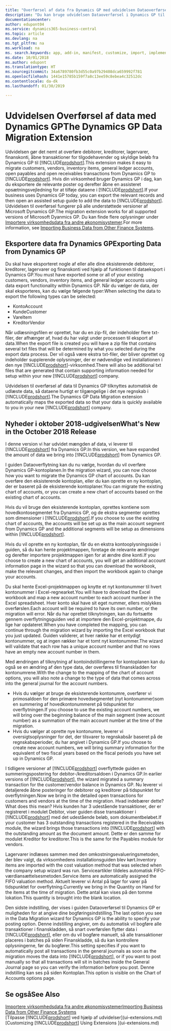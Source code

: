 ```yaml
---
title: "Overførsel af data fra Dynamics GP med udvidelsen Dataoverførsel | Microsoft Docs"
description: "Du kan bruge udvidelsen Dataoverførsel i Dynamics GP til at overføre debitorer, kreditorer, lagervarer, finanskonti, åbne transaktioner for tilgodehavender og skyldige beløb fra Dynamics GP til Business Central."
documentationcenter: 
author: edupont04
ms.service: dynamics365-business-central
ms.topic: article
ms.devlang: na
ms.tgt_pltfrm: na
ms.workload: na
ms. search.keywords: app, add-in, manifest, customize, import, implement
ms.date: 10/01/2018
ms.author: edupont
ms.translationtype: HT
ms.sourcegitcommit: 34a6789780fb3d55c0a97b29408dca659992f781
ms.openlocfilehash: 1441e15785b159f7a8c13ee59c8ebea4c32512dc
ms.contentlocale: da-dk
ms.lasthandoff: 01/30/2019

---
```

# <a name="the-dynamics-gp-data-migration-extension"></a><span data-ttu-id="e31a7-103">Udvidelsen Overførsel af data med Dynamics GP</span><span class="sxs-lookup"><span data-stu-id="e31a7-103">The Dynamics GP Data Migration Extension</span></span> 
<span data-ttu-id="e31a7-104">Udvidelsen gør det nemt at overføre debitorer, kreditorer, lagervarer, finanskonti, åbne transaktioner for tilgodehavender og skyldige beløb fra Dynamics GP til [!INCLUDE[prodshort](includes/prodshort.md)].</span><span class="sxs-lookup"><span data-stu-id="e31a7-104">This extension makes it easy to migrate customers, vendors, inventory items, general ledger accounts, open payables and open receivables transactions from Dynamics GP to [!INCLUDE[prodshort](includes/prodshort.md)].</span></span> <span data-ttu-id="e31a7-105">Hvis din virksomhed bruger Dynamics GP i dag, kan du eksportere de relevante poster og derefter åbne en assisteret opsætningsvejledning for at tilføje dataene i [!INCLUDE[prodshort](includes/prodshort.md)].</span><span class="sxs-lookup"><span data-stu-id="e31a7-105">If your business uses Dynamics GP today, you can export the relevant records and then open an assisted setup guide to add the data to [!INCLUDE[prodshort](includes/prodshort.md)].</span></span> <span data-ttu-id="e31a7-106">Udvidelsen til overførsel fungerer på alle understøttede versioner af Microsoft Dynamics GP.</span><span class="sxs-lookup"><span data-stu-id="e31a7-106">The migration extension works for all supported versions of Microsoft Dyanmics GP.</span></span> <span data-ttu-id="e31a7-107">Du kan finde flere oplysninger under [Importere virksomhedsdata fra andre økonomisystemer](across-import-data-configuration-packages.md).</span><span class="sxs-lookup"><span data-stu-id="e31a7-107">For more information, see [Importing Business Data from Other Finance Systems](across-import-data-configuration-packages.md).</span></span>

## <a name="exporting-data-from-dynamics-gp"></a><span data-ttu-id="e31a7-108">Eksportere data fra Dynamics GP</span><span class="sxs-lookup"><span data-stu-id="e31a7-108">Exporting Data from Dynamics GP</span></span>
<span data-ttu-id="e31a7-109">Du skal have eksporteret nogle af eller alle dine eksisterende debitorer, kreditorer, lagervarer og finanskonti ved hjælp af funktionen til dataeksport i Dynamics GP.</span><span class="sxs-lookup"><span data-stu-id="e31a7-109">You must have exported some or all of your existing customers, vendors, inventory items, and general ledger accounts using data export functionality within Dynamics GP.</span></span> <span data-ttu-id="e31a7-110">Når du vælger de data, der skal eksporteres, kan du vælge følgende typer:</span><span class="sxs-lookup"><span data-stu-id="e31a7-110">When selecting the data to export the following types can be selected:</span></span>

* <span data-ttu-id="e31a7-111">Konto</span><span class="sxs-lookup"><span data-stu-id="e31a7-111">Account</span></span>  
* <span data-ttu-id="e31a7-112">Kunde</span><span class="sxs-lookup"><span data-stu-id="e31a7-112">Customer</span></span>  
* <span data-ttu-id="e31a7-113">Vare</span><span class="sxs-lookup"><span data-stu-id="e31a7-113">Item</span></span>  
* <span data-ttu-id="e31a7-114">Kreditor</span><span class="sxs-lookup"><span data-stu-id="e31a7-114">Vendor</span></span>  

<span data-ttu-id="e31a7-115">Når udlæsningsfilen er oprettet, har du en zip-fil, der indeholder flere txt-filer, der afhænger af, hvad du har valgt under processen til eksport af data.</span><span class="sxs-lookup"><span data-stu-id="e31a7-115">When the export file is created you will have a zip file that contains several txt files that will be determined by what you selected during the export data process.</span></span>  <span data-ttu-id="e31a7-116">Der vil også være ekstra txt-filer, der bliver oprettet og indeholder supplerende oplysninger, der er nødvendige ved installationen i den nye [!INCLUDE[prodshort](includes/prodshort.md)]-virksomhed.</span><span class="sxs-lookup"><span data-stu-id="e31a7-116">There will also be additional txt files that are generated that contain supporting information needed for setup within your new [!INCLUDE[prodshort](includes/prodshort.md)] company.</span></span>

<span data-ttu-id="e31a7-117">Udvidelsen til overførsel af data til Dynamics GP tilknyttes automatisk de udlæste data, så dataene hurtigt er tilgængelige i det nye regnskab i [!INCLUDE[prodshort](includes/prodshort.md)].</span><span class="sxs-lookup"><span data-stu-id="e31a7-117">The Dynamics GP Data Migration extension automatically maps the exported data so that your data is quickly available to you in your new [!INCLUDE[prodshort](includes/prodshort.md)] company.</span></span>

## <a name="whats-new-in-the-october-2018-release"></a><span data-ttu-id="e31a7-118">Nyheder i oktober 2018-udgivelsen</span><span class="sxs-lookup"><span data-stu-id="e31a7-118">What's New in the October 2018 Release</span></span>

<span data-ttu-id="e31a7-119">I denne version vi har udvidet mængden af data, vi leverer til [!INCLUDE[prodshort](includes/prodshort.md)] fra Dynamics GP.</span><span class="sxs-lookup"><span data-stu-id="e31a7-119">In this version, we have expanded the amount of data we bring into [!INCLUDE[prodshort](includes/prodshort.md)] from Dynamics GP.</span></span>

<span data-ttu-id="e31a7-120">I guiden Dataoverflytning kan du nu vælge, hvordan du vil overføre Dynamics GP-kontoplanen.</span><span class="sxs-lookup"><span data-stu-id="e31a7-120">In the migration wizard, you can now choose how you want to migrate the Dynamics GP chart of accounts.</span></span> <span data-ttu-id="e31a7-121">Du kan overføre den eksisterende kontoplan, eller du kan oprette en ny kontoplan, der er baseret på de eksisterende kontoplaner.</span><span class="sxs-lookup"><span data-stu-id="e31a7-121">You can migrate the existing chart of accounts, or you can create a new chart of accounts based on the existing chart of accounts.</span></span>  

<span data-ttu-id="e31a7-122">Hvis du vil bruge den eksisterende kontoplan, oprettes kontiene som hovedkontosegmentet fra Dynamics GP, og de ekstra segmenter oprettes som dimensioner i [!INCLUDE[prodshort](includes/prodshort.md)].</span><span class="sxs-lookup"><span data-stu-id="e31a7-122">If you choose to use the existing chart of accounts, the accounts will be set up as the main account segment from Dynamics GP and the additional segments will be setup as dimensions within [!INCLUDE[prodshort](includes/prodshort.md)].</span></span>  

<span data-ttu-id="e31a7-123">Hvis du vil oprette en ny kontoplan, får du en ekstra kontooplysningsside i guiden, så du kan hente projektmappen, foretage de relevante ændringer og derefter importere projektmappen igen for at ændre dine konti.</span><span class="sxs-lookup"><span data-stu-id="e31a7-123">If you choose to create a new chart of accounts, you will get an additional account information page in the wizard so that you can download the workbook, make the relevant changes, and then import the workbook again to change your accounts.</span></span>  

<span data-ttu-id="e31a7-124">Du skal hente Excel-projektmappen og knytte et nyt kontonummer til hvert kontonummer i Excel-regnearket.</span><span class="sxs-lookup"><span data-stu-id="e31a7-124">You will have to download the Excel workbook and map a new account number to each account number in the Excel spreadsheet.</span></span> <span data-ttu-id="e31a7-125">Hver konto skal have sit eget nummer, ellers mislykkes overførslen.</span><span class="sxs-lookup"><span data-stu-id="e31a7-125">Each account will be required to have its own number, or the migration will error.</span></span> <span data-ttu-id="e31a7-126">Når du har oprettet tilknytningen, kan du fortsætte gennem overflytningsguiden ved at importere den Excel-projektmappe, du lige har opdateret.</span><span class="sxs-lookup"><span data-stu-id="e31a7-126">When you have completed the mapping, you can continue through the migration wizard by importing the Excel workbook that you just updated.</span></span> <span data-ttu-id="e31a7-127">Guiden validerer, at hver række har et entydigt kontonummer, og at ingen rækker har et tomt nyt kontonummer.</span><span class="sxs-lookup"><span data-stu-id="e31a7-127">The wizard will validate that each row has a unique account number and that no rows have an empty new account number in them.</span></span>  

<span data-ttu-id="e31a7-128">Med ændringen af tilknytning af kontoindstillingerne for kontoplanen kan du også se en ændring af den type data, der overføres til finanskladden for kontonumrene.</span><span class="sxs-lookup"><span data-stu-id="e31a7-128">With the change to the mapping of the chart of account options, you will also note a change to the type of data that comes across into the general journal for the account numbers.</span></span>  

- <span data-ttu-id="e31a7-129">Hvis du vælger at bruge de eksisterende kontonumre, overfører vi primosaldoen for den primære hovedsegmentet (nyt kontonummer)som en summering af hovedkontonummeret på tidspunktet for overflytningen.</span><span class="sxs-lookup"><span data-stu-id="e31a7-129">If you choose to use the existing account numbers, we will bring over the beginning balance of the main segment (new account number) as a summation of the main account number at the time of the migration.</span></span>  
- <span data-ttu-id="e31a7-130">Hvis du vælger at oprette nye kontonumre, leverer vi oversigtsoplysninger for det, der tilsvarer to regnskabsår baseret på de regnskabsperioder, du har angivet i Dynamics GP.</span><span class="sxs-lookup"><span data-stu-id="e31a7-130">If you choose to create new account numbers, we will bring summary information for the equivalent of two fiscal years based on the fiscal periods you have set up in Dynamics GP.</span></span>

<span data-ttu-id="e31a7-131">I tidligere versioner af [!INCLUDE[prodshort](includes/prodshort.md)] overflyttede guiden en summeringspostering for debitor-/kreditorsaldoen i Dynamics GP.</span><span class="sxs-lookup"><span data-stu-id="e31a7-131">In earlier versions of [!INCLUDE[prodshort](includes/prodshort.md)], the wizard migrated a summary transaction for the customer/vendor balance in Dynamics GP.</span></span> <span data-ttu-id="e31a7-132">Nu leverer vi detaljerede åbne posteringer for debitorer og kreditorer på tidspunktet for overflytningen.</span><span class="sxs-lookup"><span data-stu-id="e31a7-132">Now we bring in the detailed open transactions for customers and vendors at the time of the migration.</span></span> <span data-ttu-id="e31a7-133">Hvad indebærer dette?</span><span class="sxs-lookup"><span data-stu-id="e31a7-133">What does this mean?</span></span> <span data-ttu-id="e31a7-134">Hvis kunden har 3 udestående transaktioner, der er registreret i modulet Debitor, viser guiden disse transaktioner i [!INCLUDE[prodshort](includes/prodshort.md)] med det udestående beløb, som dokumentbeløbet.</span><span class="sxs-lookup"><span data-stu-id="e31a7-134">If your customer has 3 outstanding transactions registered in the Receivables module, the wizard brings those transactions into [!INCLUDE[prodshort](includes/prodshort.md)] with the outstanding amount as the document amount.</span></span> <span data-ttu-id="e31a7-135">Dette er den samme for modulet Kreditor for kreditorer.</span><span class="sxs-lookup"><span data-stu-id="e31a7-135">This is the same for the Payables module for vendors.</span></span>  

<span data-ttu-id="e31a7-136">Lagervarer indlæses sammen med den omkostningsevalueringsmetoden, der blev valgt, da virksomhedens installationsguiden blev kørt.</span><span class="sxs-lookup"><span data-stu-id="e31a7-136">Inventory items are imported with the cost valuation method that was selected when the company setup wizard was run.</span></span> <span data-ttu-id="e31a7-137">Serviceartikler tildeles automatisk FIFO-værdiansættelsesmetoden.</span><span class="sxs-lookup"><span data-stu-id="e31a7-137">Service items are automatically assigned the FIFO valuation method.</span></span> <span data-ttu-id="e31a7-138">Aktuelt leverer vi Antal på lager for varer på tidspunktet for overflytning.</span><span class="sxs-lookup"><span data-stu-id="e31a7-138">Currently we bring in the Quantity on Hand for the items at the time of migration.</span></span>  <span data-ttu-id="e31a7-139">Dette antal kan vises på den tomme lokation.</span><span class="sxs-lookup"><span data-stu-id="e31a7-139">This quantity is brought into the blank location.</span></span>  

<span data-ttu-id="e31a7-140">Den sidste indstilling, der vises i guiden Dataoverførsel til Dynamics GP er muligheden for at angive dine bogføringsindstilling.</span><span class="sxs-lookup"><span data-stu-id="e31a7-140">The last option you see in the Data Migration wizard for Dynamics GP is the ability to specify your posting option.</span></span> <span data-ttu-id="e31a7-141">Denne indstilling angiver, om du automatisk vil bogføre alle transaktioner i finanskladden, så snart overførslen flytter data i [!INCLUDE[prodshort](includes/prodshort.md)], eller om du vil bogføre manuelt, så alle transaktioner placeres i batches på siden Finanskladde, så du kan kontrollere oplysningerne, før du bogfører.</span><span class="sxs-lookup"><span data-stu-id="e31a7-141">This setting specifies if you want to automatically post all transactions in the general journals as soon as the migration moves the data into [!INCLUDE[prodshort](includes/prodshort.md)], or if you want to post manually so that all transactions will sit in batches inside the General Journal page so you can verify the information before you post.</span></span> <span data-ttu-id="e31a7-142">Denne indstilling kan ses på siden Kontoplan.</span><span class="sxs-lookup"><span data-stu-id="e31a7-142">This option is visible on the Chart of Accounts options page.</span></span>


## <a name="see-also"></a><span data-ttu-id="e31a7-143">Se også</span><span class="sxs-lookup"><span data-stu-id="e31a7-143">See Also</span></span>
[<span data-ttu-id="e31a7-144">Importere virksomhedsdata fra andre økonomisystemer</span><span class="sxs-lookup"><span data-stu-id="e31a7-144">Importing Business Data from Other Finance Systems</span></span>](across-import-data-configuration-packages.md)  
<span data-ttu-id="e31a7-145">[Tilpasse [!INCLUDE[prodshort](includes/prodshort.md)] ved hjælp af udvidelser](ui-extensions.md)</span><span class="sxs-lookup"><span data-stu-id="e31a7-145">[Customizing [!INCLUDE[prodshort](includes/prodshort.md)] Using Extensions ](ui-extensions.md)</span></span>  

